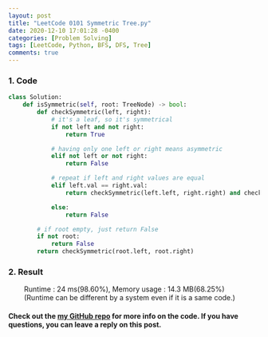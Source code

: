 ```yaml
---
layout: post
title: "LeetCode 0101 Symmetric Tree.py"
date: 2020-12-10 17:01:28 -0400
categories: [Problem Solving]
tags: [LeetCode, Python, BFS, DFS, Tree]
comments: true
---
```


### 1. Code
```python
class Solution:
    def isSymmetric(self, root: TreeNode) -> bool:
        def checkSymmetric(left, right):
            # it's a leaf, so it's symmetrical
            if not left and not right:
                return True

            # having only one left or right means asymmetric
            elif not left or not right:
                return False

            # repeat if left and right values are equal
            elif left.val == right.val:
                return checkSymmetric(left.left, right.right) and checkSymmetric(left.right, right.left)

            else:
                return False

        # if root empty, just return False
        if not root:
            return False
        return checkSymmetric(root.left, root.right)
```

### 2. Result
&nbsp;&nbsp;&nbsp;&nbsp;&nbsp;&nbsp;&nbsp;&nbsp;Runtime : 24 ms(98.60%), Memory usage : 14.3 MB(68.25%)  
&nbsp;&nbsp;&nbsp;&nbsp;&nbsp;&nbsp;&nbsp;&nbsp;(Runtime can be different by a system even if it is a same code.)

#### Check out the [my GitHub repo][hyuk-gh] for more info on the code. If you have questions, you can leave a reply on this post.
[hyuk-gh]: https://github.com/dlgur1994/StudyAlgorithms
